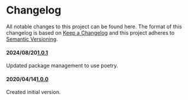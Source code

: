 # Changelog

All notable changes to this project can be found here.
The format of this changelog is based on [Keep a Changelog](https://keepachangelog.com/en/1.0.0/) and this project adheres to [Semantic Versioning](https://semver.org/spec/v2.0.0.html).

#### 2024/08/20[1.0.1](https://github.com/UACoreFacilitiesIT/UA-Box-API)

Updated package management to use poetry.

#### 2020/04/14[1.0.0](https://github.com/UACoreFacilitiesIT/UA-Box-API)

Created initial version.
